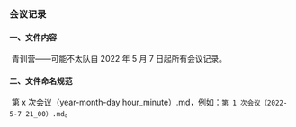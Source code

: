 ### 会议记录

#### 一、文件内容

​	青训营——可能不太队自 2022 年 5 月 7 日起所有会议记录。

#### 二、文件命名规范

​	第 x 次会议（year-month-day hour_minute）.md，例如：`第 1 次会议（2022-5-7 21_00）.md`。

